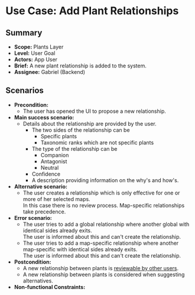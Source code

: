 # Use Case: Add Plant Relationships

## Summary

- **Scope:** Plants Layer
- **Level:** User Goal
- **Actors:** App User
- **Brief:** A new plant relationship is added to the system.
- **Assignee:** Gabriel (Backend)

## Scenarios

- **Precondition:**
  - The user has opened the UI to propose a new relationship.
- **Main success scenario:**
  - Details about the relationship are provided by the user.
    - The two sides of the relationship can be
      - Specific plants
      - Taxonomic ranks which are not specific plants
    - The type of the relationship can be
      - Companion
      - Antagonist
      - Neutral
    - Confidence
    - A description providing information on the why's and how's.
- **Alternative scenario:**
  - The user creates a relationship which is only effective for one or more of her selected maps.  
    In this case there is no review process.
    Map-specific relationships take precedence.
- **Error scenario:**
  - The user tries to add a global relationship where another global with identical sides already exits.  
    The user is informed about this and can't create the relationship.
  - The user tries to add a map-specific relationship where another map-specific with identical sides already exits.  
    The user is informed about this and can't create the relationship.
- **Postcondition:**
  - A new relationship between plants is [reviewable by other users](../assigned/review_plant_relationships.md).
  - A new relationship between plants is considered when suggesting alternatives.
- **Non-functional Constraints:**
